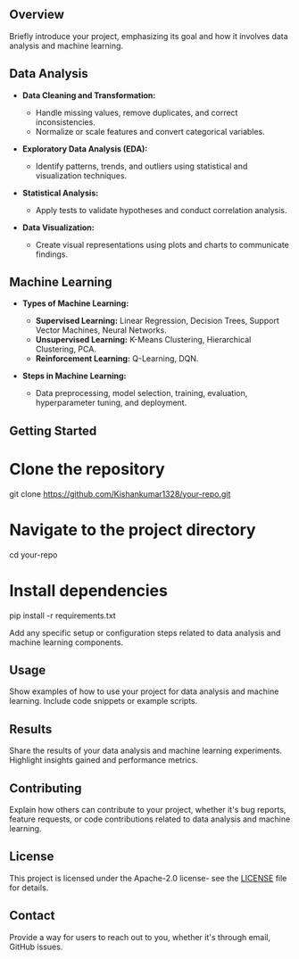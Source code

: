



## Overview

Briefly introduce your project, emphasizing its goal and how it involves data analysis and machine learning.

## Data Analysis

- **Data Cleaning and Transformation:**
  - Handle missing values, remove duplicates, and correct inconsistencies.
  - Normalize or scale features and convert categorical variables.

- **Exploratory Data Analysis (EDA):**
  - Identify patterns, trends, and outliers using statistical and visualization techniques.

- **Statistical Analysis:**
  - Apply tests to validate hypotheses and conduct correlation analysis.

- **Data Visualization:**
  - Create visual representations using plots and charts to communicate findings.

## Machine Learning

- **Types of Machine Learning:**
  - **Supervised Learning:** Linear Regression, Decision Trees, Support Vector Machines, Neural Networks.
  - **Unsupervised Learning:** K-Means Clustering, Hierarchical Clustering, PCA.
  - **Reinforcement Learning:** Q-Learning, DQN.

- **Steps in Machine Learning:**
  - Data preprocessing, model selection, training, evaluation, hyperparameter tuning, and deployment.

## Getting Started


# Clone the repository
git clone https://github.com/Kishankumar1328/your-repo.git

# Navigate to the project directory
cd your-repo

# Install dependencies
pip install -r requirements.txt

Add any specific setup or configuration steps related to data analysis and machine learning components.

## Usage

Show examples of how to use your project for data analysis and machine learning. Include code snippets or example scripts.

## Results

Share the results of your data analysis and machine learning experiments. Highlight insights gained and performance metrics.

## Contributing

Explain how others can contribute to your project, whether it's bug reports, feature requests, or code contributions related to data analysis and machine learning.

## License

This project is licensed under the  Apache-2.0 license- see the [LICENSE](LICENSE) file for details.

## Contact

Provide a way for users to reach out to you, whether it's through email, GitHub issues.

